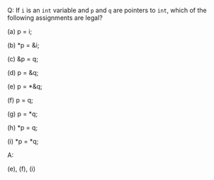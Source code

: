 Q: If `i` is an `int` variable and `p` and `q` are pointers to `int`, which of
the following assignments are legal?

(a) p = i;

(b) *p = &i;

(c) &p = q;

(d) p = &q;

(e) p = *&q;

(f) p = q;

(g) p = *q;

(h) *p = q;

(i) *p = *q;

A:

(e), (f), (i)
